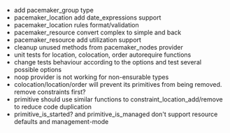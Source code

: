 * add pacemaker_group type
* pacemaker_location add date_expressions support
* pacemaker_location rules format/validation
* pacemaker_resource convert complex to simple and back
* pacemaker_resource add utilization support
* cleanup unused methods from pacemaker_nodes provider
* unit tests for location, colocation, order autorequire functions
* change tests behaviour according to the options and test several possible options
* noop provider is not working for non-ensurable types
* colocation/location/order will prevent its primitives from being removed. remove constraints first?
* primitive should use similar functions to constraint_location_add/remove to reduce code duplication
* primitive_is_started? and primitive_is_managed don't support resource defaults and management-mode
